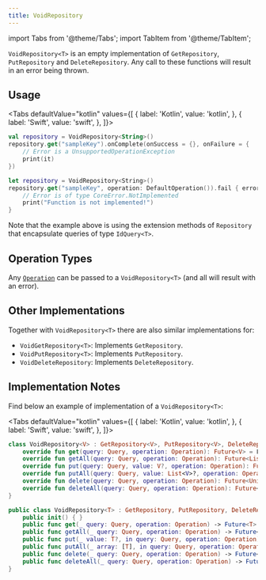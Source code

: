 ```yaml
---
title: VoidRepository
---
```


import Tabs from '@theme/Tabs';
import TabItem from '@theme/TabItem';

`VoidRepository<T>` is an empty implementation of `GetRepository`, `PutRepository` and `DeleteRepository`. Any call to these functions will result in an error being thrown.

## Usage

<Tabs defaultValue="kotlin" values={[
    { label: 'Kotlin', value: 'kotlin', },
    { label: 'Swift', value: 'swift', },
]}>
<TabItem value="kotlin">

```kotlin
val repository = VoidRepository<String>()
repository.get("sampleKey").onComplete(onSuccess = {}, onFailure = {
    // Error is a UnsupportedOperationException
    print(it)
})
```

</TabItem>
<TabItem value="swift">

```swift
let repository = VoidRepository<String>()
repository.get("sampleKey", operation: DefaultOperation()).fail { error in
    // Error is of type CoreError.NotImplemented
    print("Function is not implemented!")
}
```

</TabItem>
</Tabs>

Note that the example above is using the extension methods of `Repository` that encapsulate queries of type `IdQuery<T>`.

## Operation Types

Any [`Operation`](../operation) can be passed to a `VoidRepository<T>` (and all will result with an error).

## Other Implementations

Together with `VoidRepository<T>` there are also similar implementations for:

- `VoidGetRepository<T>`: Implements `GetRepository`.
- `VoidPutRepository<T>`: Implements `PutRepository`.
- `VoidDeleteRepository`: Implements `DeleteRepository`.

## Implementation Notes

Find below an example of implementation of a `VoidRepository<T>`:

<Tabs defaultValue="kotlin" values={[
    { label: 'Kotlin', value: 'kotlin', },
    { label: 'Swift', value: 'swift', },
]}>
<TabItem value="kotlin">

```kotlin
class VoidRepository<V> : GetRepository<V>, PutRepository<V>, DeleteRepository {
    override fun get(query: Query, operation: Operation): Future<V> = Future { notSupportedOperation() }
    override fun getAll(query: Query, operation: Operation): Future<List<V>> = Future { notSupportedOperation() }
    override fun put(query: Query, value: V?, operation: Operation): Future<V> = Future { notSupportedOperation() }
    override fun putAll(query: Query, value: List<V>?, operation: Operation): Future<List<V>> = Future { notSupportedOperation() }
    override fun delete(query: Query, operation: Operation): Future<Unit> = Future { notSupportedOperation() }
    override fun deleteAll(query: Query, operation: Operation): Future<Unit> = Future { notSupportedOperation() }
}
```

</TabItem>
<TabItem value="swift">

```swift
public class VoidRepository<T> : GetRepository, PutRepository, DeleteRepository {
    public init() { }
    public func get(_ query: Query, operation: Operation) -> Future<T> { return Future(CoreError.NotImplemented()) }
    public func getAll(_ query: Query, operation: Operation) -> Future<[T]> { return Future(CoreError.NotImplemented()) }
    public func put(_ value: T?, in query: Query, operation: Operation) -> Future<T> { return Future(CoreError.NotImplemented()) }
    public func putAll(_ array: [T], in query: Query, operation: Operation) -> Future<[T]> { return Future(CoreError.NotImplemented()) }
    public func delete(_ query: Query, operation: Operation) -> Future<Void> { return Future(CoreError.NotImplemented()) }
    public func deleteAll(_ query: Query, operation: Operation) -> Future<Void> { return Future(CoreError.NotImplemented()) }
}
```

</TabItem>
</Tabs>
